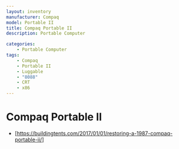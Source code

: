 ```yaml
---
layout: inventory
manufacturer: Compaq
model: Portable II
title: Compaq Portable II
description: Portable Computer

categories:
    - Portable Computer
tags:
    - Compaq
    - Portable II
    - Luggable
    - "8088"
    - CRT
    - x86
---
```

# Compaq Portable II

- [https://buildingtents.com/2017/01/01/restoring-a-1987-compaq-portable-ii/]


